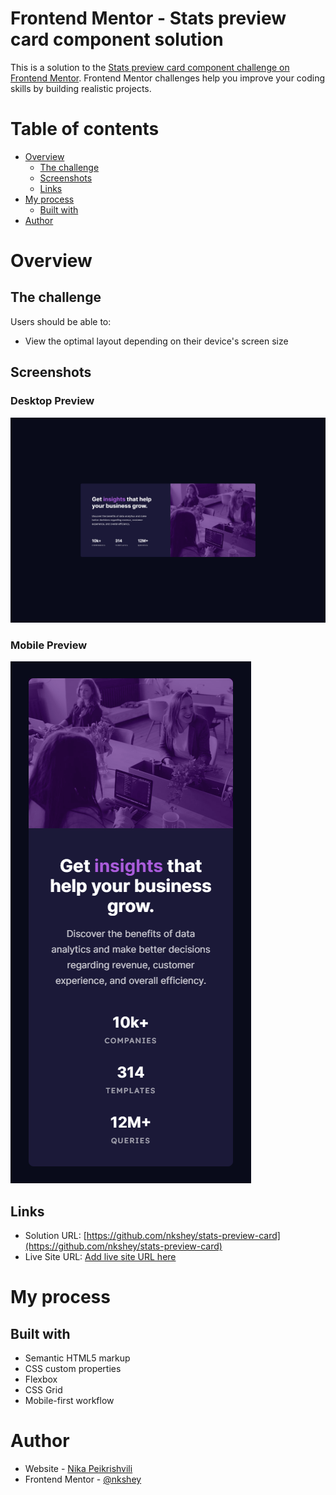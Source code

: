 # Frontend Mentor - Stats preview card component solution

This is a solution to the [Stats preview card component challenge on Frontend Mentor](https://www.frontendmentor.io/challenges/stats-preview-card-component-8JqbgoU62). Frontend Mentor challenges help you improve your coding skills by building realistic projects.

# Table of contents

-  [Overview](#overview)
   -  [The challenge](#the-challenge)
   -  [Screenshots](#screenshots)
   -  [Links](#links)
-  [My process](#my-process)
   -  [Built with](#built-with)
-  [Author](#author)

# Overview

## The challenge

Users should be able to:

-  View the optimal layout depending on their device's screen size

## Screenshots

### Desktop Preview

![](/design/screenshot-desktop.png)

### Mobile Preview

![](/design/screenshot-mobile.png)

## Links

-  Solution URL: [https://github.com/nkshey/stats-preview-card](https://github.com/nkshey/stats-preview-card)
-  Live Site URL: [Add live site URL here](https://your-live-site-url.com)

# My process

## Built with

-  Semantic HTML5 markup
-  CSS custom properties
-  Flexbox
-  CSS Grid
-  Mobile-first workflow

# Author

-  Website - [Nika Peikrishvili](https://www.linkedin.com/in/nikapeikrishvili/)
-  Frontend Mentor - [@nkshey](https://www.frontendmentor.io/profile/nkshey)
